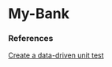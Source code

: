 # My-Bank

### References
[Create a data-driven unit test](https://docs.microsoft.com/en-us/visualstudio/test/how-to-create-a-data-driven-unit-test?view=vs-2019)
